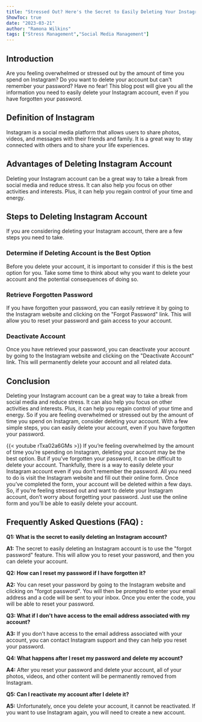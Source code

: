 ```yaml
---
title: "Stressed Out? Here's the Secret to Easily Deleting Your Instagram Account Even If You Forgot the Password!"
ShowToc: true 
date: "2023-03-21"
author: "Ramona Wilkins" 
tags: ["Stress Management","Social Media Management"]
---
```

## Introduction 
Are you feeling overwhelmed or stressed out by the amount of time you spend on Instagram? Do you want to delete your account but can't remember your password? Have no fear! This blog post will give you all the information you need to easily delete your Instagram account, even if you have forgotten your password.

## Definition of Instagram
Instagram is a social media platform that allows users to share photos, videos, and messages with their friends and family. It is a great way to stay connected with others and to share your life experiences.

## Advantages of Deleting Instagram Account
Deleting your Instagram account can be a great way to take a break from social media and reduce stress. It can also help you focus on other activities and interests. Plus, it can help you regain control of your time and energy.

## Steps to Deleting Instagram Account
If you are considering deleting your Instagram account, there are a few steps you need to take. 

### Determine if Deleting Account is the Best Option
Before you delete your account, it is important to consider if this is the best option for you. Take some time to think about why you want to delete your account and the potential consequences of doing so. 

### Retrieve Forgotten Password
If you have forgotten your password, you can easily retrieve it by going to the Instagram website and clicking on the "Forgot Password" link. This will allow you to reset your password and gain access to your account.

### Deactivate Account
Once you have retrieved your password, you can deactivate your account by going to the Instagram website and clicking on the "Deactivate Account" link. This will permanently delete your account and all related data.

## Conclusion
Deleting your Instagram account can be a great way to take a break from social media and reduce stress. It can also help you focus on other activities and interests. Plus, it can help you regain control of your time and energy. So if you are feeling overwhelmed or stressed out by the amount of time you spend on Instagram, consider deleting your account. With a few simple steps, you can easily delete your account, even if you have forgotten your password.

{{< youtube rTxa02a6GMs >}} 
If you’re feeling overwhelmed by the amount of time you’re spending on Instagram, deleting your account may be the best option. But if you’ve forgotten your password, it can be difficult to delete your account. Thankfully, there is a way to easily delete your Instagram account even if you don’t remember the password. All you need to do is visit the Instagram website and fill out their online form. Once you’ve completed the form, your account will be deleted within a few days. So, if you’re feeling stressed out and want to delete your Instagram account, don’t worry about forgetting your password. Just use the online form and you’ll be able to easily delete your account.

## Frequently Asked Questions (FAQ) :
**Q1: What is the secret to easily deleting an Instagram account?**

**A1:** The secret to easily deleting an Instagram account is to use the "forgot password" feature. This will allow you to reset your password, and then you can delete your account.

**Q2: How can I reset my password if I have forgotten it?**

**A2:** You can reset your password by going to the Instagram website and clicking on "forgot password". You will then be prompted to enter your email address and a code will be sent to your inbox. Once you enter the code, you will be able to reset your password.

**Q3: What if I don't have access to the email address associated with my account?**

**A3:** If you don't have access to the email address associated with your account, you can contact Instagram support and they can help you reset your password.

**Q4: What happens after I reset my password and delete my account?**

**A4:** After you reset your password and delete your account, all of your photos, videos, and other content will be permanently removed from Instagram.

**Q5: Can I reactivate my account after I delete it?**

**A5:** Unfortunately, once you delete your account, it cannot be reactivated. If you want to use Instagram again, you will need to create a new account.


